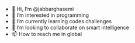- 👋 Hi, I’m @jabbarghasemi
- 👀 I’m interested in programming 
- 🌱 I’m currently learning codes challenges 
- 💞️ I’m looking to collaborate on smart intelligence 
- 📫 How to reach me in global 

<!---
jabbarghasemi/jabbarghasemi is a ✨ special ✨ repository because its `README.md` (this file) appears on your GitHub profile.
You can click the Preview link to take a look at your changes.
--->
